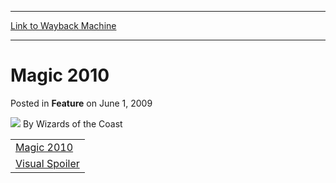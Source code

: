 
---
[Link to Wayback Machine](https://web.archive.org/web/20211206213925/https://magic.wizards.com/en/articles/archive/feature/magic-2010-2009-06-01)

[_metadata_:wayback_url]:- "https://magic.wizards.com/en/articles/archive/feature/magic-2010-2009-06-01"
[_metadata_:wayback_raw_url]:- "https://web.archive.org/web/20211206213925id_/https://magic.wizards.com/en/articles/archive/feature/magic-2010-2009-06-01"
[_metadata_:wayback_capture_timestamp]:- "2021-12-06 21:39:25+00:00"
[_metadata_:generator]:- "Drupal 7 (http://drupal.org)"
---


Magic 2010
==========



 Posted in **Feature**
 on June 1, 2009 






![](https://media.magic.wizards.com/styles/auth_small/public/images/person/wizards_author.jpg)
By Wizards of the Coast















|  |
| --- |
| [Magic 2010](http://archive.wizards.com/Magic/TCG/Events.aspx?x=mtgcom/events/gameday-facts) |
| [Visual Spoiler](/en/node/698521) | [Puzzles](/en/node/698476) | [Product Information](/en/node/698431) | [Rules Changes](/en/node/683706) |








